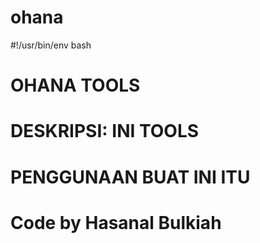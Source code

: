 # ohana

#!/usr/bin/env bash
# OHANA TOOLS
# DESKRIPSI: INI TOOLS
# PENGGUNAAN BUAT INI ITU
# Code by Hasanal Bulkiah
